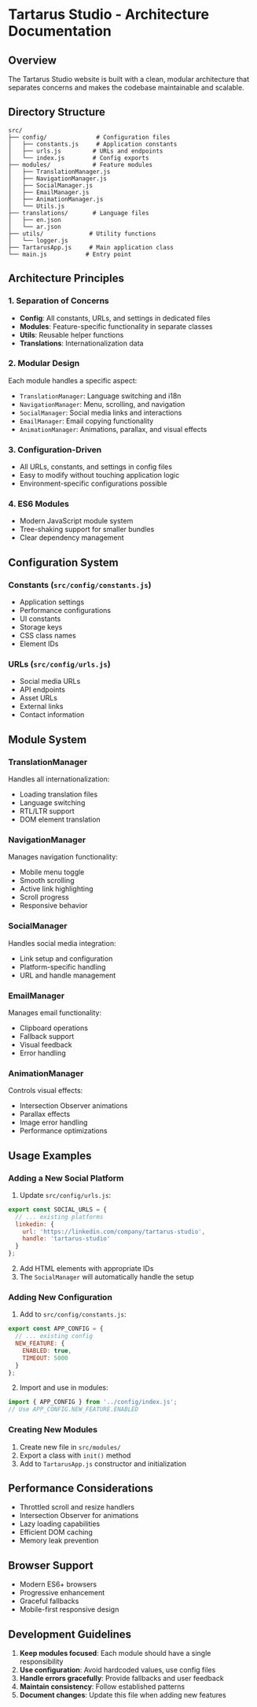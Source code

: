 # Tartarus Studio - Architecture Documentation

## Overview

The Tartarus Studio website is built with a clean, modular architecture that separates concerns and makes the codebase maintainable and scalable.

## Directory Structure

```
src/
├── config/              # Configuration files
│   ├── constants.js     # Application constants
│   ├── urls.js         # URLs and endpoints
│   └── index.js        # Config exports
├── modules/            # Feature modules
│   ├── TranslationManager.js
│   ├── NavigationManager.js
│   ├── SocialManager.js
│   ├── EmailManager.js
│   ├── AnimationManager.js
│   └── Utils.js
├── translations/       # Language files
│   ├── en.json
│   └── ar.json
├── utils/             # Utility functions
│   └── logger.js
├── TartarusApp.js     # Main application class
└── main.js           # Entry point
```

## Architecture Principles

### 1. Separation of Concerns
- **Config**: All constants, URLs, and settings in dedicated files
- **Modules**: Feature-specific functionality in separate classes
- **Utils**: Reusable helper functions
- **Translations**: Internationalization data

### 2. Modular Design
Each module handles a specific aspect:
- `TranslationManager`: Language switching and i18n
- `NavigationManager`: Menu, scrolling, and navigation
- `SocialManager`: Social media links and interactions
- `EmailManager`: Email copying functionality
- `AnimationManager`: Animations, parallax, and visual effects

### 3. Configuration-Driven
- All URLs, constants, and settings in config files
- Easy to modify without touching application logic
- Environment-specific configurations possible

### 4. ES6 Modules
- Modern JavaScript module system
- Tree-shaking support for smaller bundles
- Clear dependency management

## Configuration System

### Constants (`src/config/constants.js`)
- Application settings
- Performance configurations
- UI constants
- Storage keys
- CSS class names
- Element IDs

### URLs (`src/config/urls.js`)
- Social media URLs
- API endpoints
- Asset URLs
- External links
- Contact information

## Module System

### TranslationManager
Handles all internationalization:
- Loading translation files
- Language switching
- RTL/LTR support
- DOM element translation

### NavigationManager
Manages navigation functionality:
- Mobile menu toggle
- Smooth scrolling
- Active link highlighting
- Scroll progress
- Responsive behavior

### SocialManager
Handles social media integration:
- Link setup and configuration
- Platform-specific handling
- URL and handle management

### EmailManager
Manages email functionality:
- Clipboard operations
- Fallback support
- Visual feedback
- Error handling

### AnimationManager
Controls visual effects:
- Intersection Observer animations
- Parallax effects
- Image error handling
- Performance optimizations

## Usage Examples

### Adding a New Social Platform

1. Update `src/config/urls.js`:
```javascript
export const SOCIAL_URLS = {
  // ... existing platforms
  linkedin: {
    url: 'https://linkedin.com/company/tartarus-studio',
    handle: 'tartarus-studio'
  }
};
```

2. Add HTML elements with appropriate IDs
3. The `SocialManager` will automatically handle the setup

### Adding New Configuration

1. Add to `src/config/constants.js`:
```javascript
export const APP_CONFIG = {
  // ... existing config
  NEW_FEATURE: {
    ENABLED: true,
    TIMEOUT: 5000
  }
};
```

2. Import and use in modules:
```javascript
import { APP_CONFIG } from '../config/index.js';
// Use APP_CONFIG.NEW_FEATURE.ENABLED
```

### Creating New Modules

1. Create new file in `src/modules/`
2. Export a class with `init()` method
3. Add to `TartarusApp.js` constructor and initialization

## Performance Considerations

- Throttled scroll and resize handlers
- Intersection Observer for animations
- Lazy loading capabilities
- Efficient DOM caching
- Memory leak prevention

## Browser Support

- Modern ES6+ browsers
- Progressive enhancement
- Graceful fallbacks
- Mobile-first responsive design

## Development Guidelines

1. **Keep modules focused**: Each module should have a single responsibility
2. **Use configuration**: Avoid hardcoded values, use config files
3. **Handle errors gracefully**: Provide fallbacks and user feedback
4. **Maintain consistency**: Follow established patterns
5. **Document changes**: Update this file when adding new features
